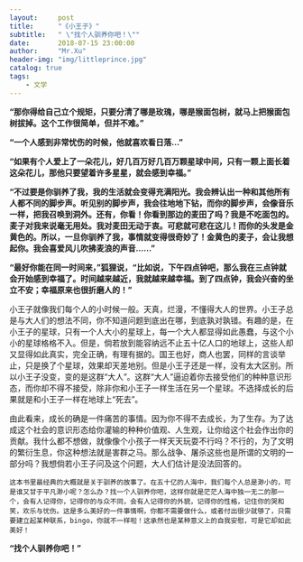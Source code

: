 ```yaml
---
layout:     post
title:      "《小王子》"
subtitle:   " \"找个人驯养你吧！\""
date:       2018-07-15 23:00:00
author:     "Mr.Xu"
header-img: "img/littleprince.jpg"
catalog: true
tags:
    - 文学 
---
```


**“那你得给自己立个规矩，只要分清了哪是玫瑰，哪是猴面包树，就马上把猴面包树拔掉。这个工作很简单，但并不难。”**

  **“一个人感到非常忧伤的时候，他就喜欢看日落…”** 

 **“如果有个人爱上了一朵花儿，好几百万好几百万颗星球中间，只有一颗上面长着这朵花儿，那他只要望着许多星星，就会感到幸福。”** 

**“不过要是你驯养了我，我的生活就会变得充满阳光。我会辨认出一种和其他所有人都不同的脚步声。听见别的脚步声，我会往地地下钻，而你的脚步声，会像音乐一样，把我召唤到洞外。还有，你看！你看到那边的麦田了吗？我是不吃面包的。麦子对我来说毫无用处。我对麦田无动于衷。可悲就可悲在这儿！而你的头发是金黄色的。所以，一旦你驯养了我，事情就变得很奇妙了！金黄色的麦子，会让我想起你。我会喜爱风儿吹拂麦浪的声音……”**

  **“最好你能在同一时间来，”狐狸说，“比如说，下午四点钟吧，那么我在三点钟就会开始感到幸福了。时间越来越近，我就越来越幸福。到了四点钟，我会兴奋的坐立不安；幸福原来也很折磨人的！”**  

​	小王子就像我们每个人的小时候一般。天真，烂漫，不懂得大人的世界。小王子总是与大人们的想法不同，你不知道问题到底出在哪，到底孰对孰错。有趣的是，在小王子的星球，只有一个人大小的星球上，每一个大人都显得如此愚蠢，与这个小小的星球格格不入。但是，倘若放到能容纳远不止五十亿人口的地球上，这些人却又显得如此真实，完全正确，有理有据的。国王也好，商人也罢，同样的言谈举止，只是换了个星球，效果却天差地别。但是小王子还是一样，没有太大区别。所以小王子没变，变的是这群“大人”。这群“大人”逼迫着你去接受他们的种种意识形态，而你却不得不接受，除非你和小王子一样生活在另一个星球。不选择成长的后果就是和小王子一样在地球上“死去”。 



​	 由此看来，成长的确是一件痛苦的事情。因为你不得不去成长，为了生存。为了达成这个社会的意识形态给你灌输的种种价值观、人生观，让你给这个社会作出你的贡献。我什么都不想做，就像像个小孩子一样天天玩耍不行吗？不行的，为了文明的繁衍生息，你这种想法就是害群之马。那么战争、屠杀这些也是所谓的文明的一部分吗？我想倘若小王子问及这个问题，大人们估计是没法回答的。

  	这本书里最经典的大概就是关于驯养的故事了。在五十亿的人海中，我们每个人总是渺小的，可是谁又甘于平凡渺小呢？怎么办？找一个人驯养你吧，这样你就是茫茫人海中独一无二的那一个，会有人记得你，记得你的与众不同，会有人记得你的外貌，记得你的性格，记住你的哭和笑，欢乐与忧伤。这是多么美好的一件事情啊，你都不需要做什么，或者付出很少就够了，只需要建立起某种联系，bingo，你就不一样啦！这承然也是某种意义上的自我安慰，可是它却如此美好！

  **“找个人驯养你吧！”** 
